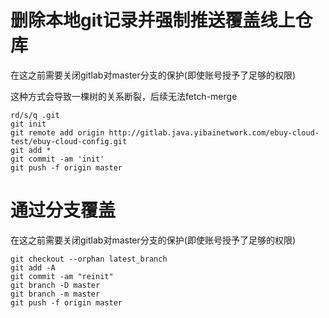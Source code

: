 

# 删除本地git记录并强制推送覆盖线上仓库

在这之前需要关闭gitlab对master分支的保护(即使账号授予了足够的权限)

这种方式会导致一棵树的关系断裂，后续无法fetch-merge

```
rd/s/q .git
git init
git remote add origin http://gitlab.java.yibainetwork.com/ebuy-cloud-test/ebuy-cloud-config.git
git add *
git commit -am 'init'
git push -f origin master
```

# 通过分支覆盖

在这之前需要关闭gitlab对master分支的保护(即使账号授予了足够的权限)

```
git checkout --orphan latest_branch
git add -A
git commit -am "reinit"
git branch -D master
git branch -m master
git push -f origin master
```



